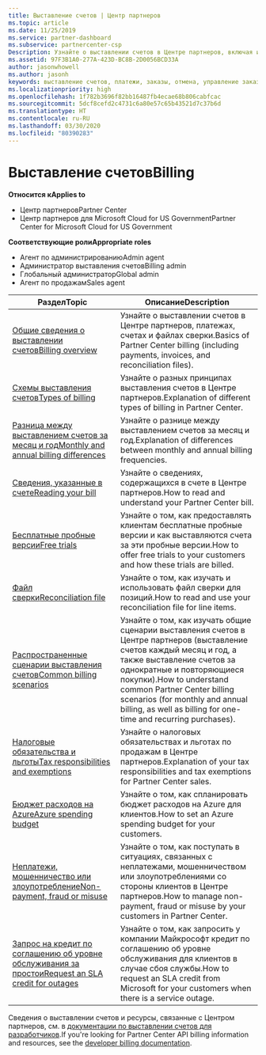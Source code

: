 ```yaml
---
title: Выставление счетов | Центр партнеров
ms.topic: article
ms.date: 11/25/2019
ms.service: partner-dashboard
ms.subservice: partnercenter-csp
Description: Узнайте о выставлении счетов в Центре партнеров, включая информацию о ресурсах для выставления счетов, счетах и выставлении счетов в рамках CSP.
ms.assetid: 97F3B1A0-277A-423D-BC8B-2D0056BCD33A
author: jasonwhowell
ms.author: jasonh
keywords: выставление счетов, платежи, заказы, отмена, управление заказами, неоплата, мошенничество, ненадлежащее использование, налоги, освобождение от уплаты налогов, файлы выверки, файл выверки
ms.localizationpriority: high
ms.openlocfilehash: 1f782b3696f82bb16487fb4ecae68b806cabfcac
ms.sourcegitcommit: 5dcf8cefd2c4731c6a80e57c65b43521d7c37b6d
ms.translationtype: HT
ms.contentlocale: ru-RU
ms.lasthandoff: 03/30/2020
ms.locfileid: "80390283"
---
```

# <a name="billing"></a><span data-ttu-id="68bca-104">Выставление счетов</span><span class="sxs-lookup"><span data-stu-id="68bca-104">Billing</span></span>

<span data-ttu-id="68bca-105">**Относится к**</span><span class="sxs-lookup"><span data-stu-id="68bca-105">**Applies to**</span></span>

- <span data-ttu-id="68bca-106">Центр партнеров</span><span class="sxs-lookup"><span data-stu-id="68bca-106">Partner Center</span></span>
- <span data-ttu-id="68bca-107">Центр партнеров для Microsoft Cloud for US Government</span><span class="sxs-lookup"><span data-stu-id="68bca-107">Partner Center for Microsoft Cloud for US Government</span></span>

<span data-ttu-id="68bca-108">**Соответствующие роли**</span><span class="sxs-lookup"><span data-stu-id="68bca-108">**Appropriate roles**</span></span>

- <span data-ttu-id="68bca-109">Агент по администрированию</span><span class="sxs-lookup"><span data-stu-id="68bca-109">Admin agent</span></span>
- <span data-ttu-id="68bca-110">Администратор выставления счетов</span><span class="sxs-lookup"><span data-stu-id="68bca-110">Billing admin</span></span>
- <span data-ttu-id="68bca-111">Глобальный администратор</span><span class="sxs-lookup"><span data-stu-id="68bca-111">Global admin</span></span>
- <span data-ttu-id="68bca-112">Агент по продажам</span><span class="sxs-lookup"><span data-stu-id="68bca-112">Sales agent</span></span>

| <span data-ttu-id="68bca-113">Раздел</span><span class="sxs-lookup"><span data-stu-id="68bca-113">Topic</span></span> | <span data-ttu-id="68bca-114">Описание</span><span class="sxs-lookup"><span data-stu-id="68bca-114">Description</span></span> |
| ----- | ----------- |
| [<span data-ttu-id="68bca-115">Общие сведения о выставлении счетов</span><span class="sxs-lookup"><span data-stu-id="68bca-115">Billing overview</span></span>](billing-basics.md) | <span data-ttu-id="68bca-116">Узнайте о выставлении счетов в Центре партнеров, платежах, счетах и файлах сверки.</span><span class="sxs-lookup"><span data-stu-id="68bca-116">Basics of Partner Center billing (including payments, invoices, and reconciliation files).</span></span> |
| [<span data-ttu-id="68bca-117">Схемы выставления счетов</span><span class="sxs-lookup"><span data-stu-id="68bca-117">Types of billing</span></span>](billing-different-types.md) | <span data-ttu-id="68bca-118">Узнайте о разных принципах выставления счетов в Центре партнеров.</span><span class="sxs-lookup"><span data-stu-id="68bca-118">Explanation of different types of billing in Partner Center.</span></span> |
| [<span data-ttu-id="68bca-119">Разница между выставлением счетов за месяц и год</span><span class="sxs-lookup"><span data-stu-id="68bca-119">Monthly and annual billing differences</span></span>](billing-annual-monthly.md) | <span data-ttu-id="68bca-120">Узнайте о разнице между выставлением счетов за месяц и год.</span><span class="sxs-lookup"><span data-stu-id="68bca-120">Explanation of differences between monthly and annual billing frequencies.</span></span> |
| [<span data-ttu-id="68bca-121">Сведения, указанные в счете</span><span class="sxs-lookup"><span data-stu-id="68bca-121">Reading your bill</span></span>](read-your-bill.md) | <span data-ttu-id="68bca-122">Узнайте о сведениях, содержащихся в счете в Центре партнеров.</span><span class="sxs-lookup"><span data-stu-id="68bca-122">How to read and understand your Partner Center bill.</span></span> |
| [<span data-ttu-id="68bca-123">Бесплатные пробные версии</span><span class="sxs-lookup"><span data-stu-id="68bca-123">Free trials</span></span>](offer-your-customers-trials-of-microsoft-products.md) | <span data-ttu-id="68bca-124">Узнайте о том, как предоставлять клиентам бесплатные пробные версии и как выставляются счета за эти пробные версии.</span><span class="sxs-lookup"><span data-stu-id="68bca-124">How to offer free trials to your customers and how these trials are billed.</span></span> |
| [<span data-ttu-id="68bca-125">Файл сверки</span><span class="sxs-lookup"><span data-stu-id="68bca-125">Reconciliation file</span></span>](use-the-reconciliation-files.md) | <span data-ttu-id="68bca-126">Узнайте о том, как изучать и использовать файл сверки для позиций.</span><span class="sxs-lookup"><span data-stu-id="68bca-126">How to read and use your reconciliation file for line items.</span></span> |
| [<span data-ttu-id="68bca-127">Распространенные сценарии выставления счетов</span><span class="sxs-lookup"><span data-stu-id="68bca-127">Common billing scenarios</span></span>](common-billing-scenarios.md) | <span data-ttu-id="68bca-128">Узнайте о том, как изучать общие сценарии выставления счетов в Центре партнеров (выставление счетов каждый месяц и год, а также выставление счетов за однократные и повторяющиеся покупки).</span><span class="sxs-lookup"><span data-stu-id="68bca-128">How to understand common Partner Center billing scenarios (for monthly and annual billing, as well as billing for one-time and recurring purchases).</span></span> |
| [<span data-ttu-id="68bca-129">Налоговые обязательства и льготы</span><span class="sxs-lookup"><span data-stu-id="68bca-129">Tax responsibilities and exemptions</span></span>](tax-and-tax-exemptions.md) | <span data-ttu-id="68bca-130">Узнайте о налоговых обязательствах и льготах по продажам в Центре партнеров.</span><span class="sxs-lookup"><span data-stu-id="68bca-130">Explanation of your tax responsibilities and tax exemptions for Partner Center sales.</span></span> |
| [<span data-ttu-id="68bca-131">Бюджет расходов на Azure</span><span class="sxs-lookup"><span data-stu-id="68bca-131">Azure spending budget</span></span>](set-an-azure-spending-budget-for-your-customers.md) | <span data-ttu-id="68bca-132">Узнайте о том, как спланировать бюджет расходов на Azure для клиентов.</span><span class="sxs-lookup"><span data-stu-id="68bca-132">How to set an Azure spending budget for your customers.</span></span> |
| [<span data-ttu-id="68bca-133">Неплатежи, мошенничество или злоупотребление</span><span class="sxs-lookup"><span data-stu-id="68bca-133">Non-payment, fraud or misuse</span></span>](non-payment--fraud--or-misuse.md) | <span data-ttu-id="68bca-134">Узнайте о том, как поступать в ситуациях, связанных с неплатежами, мошенничеством или злоупотреблениями со стороны клиентов в Центре партнеров.</span><span class="sxs-lookup"><span data-stu-id="68bca-134">How to manage non-payment, fraud or misuse by your customers in Partner Center.</span></span> |
| [<span data-ttu-id="68bca-135">Запрос на кредит по соглашению об уровне обслуживания за простои</span><span class="sxs-lookup"><span data-stu-id="68bca-135">Request an SLA credit for outages</span></span>](request-credit.md) | <span data-ttu-id="68bca-136">Узнайте о том, как запросить у компании Майкрософт кредит по соглашению об уровне обслуживания для клиентов в случае сбоя службы.</span><span class="sxs-lookup"><span data-stu-id="68bca-136">How to request an SLA credit from Microsoft for your customers when there is a service outage.</span></span> |

<span data-ttu-id="68bca-137">Сведения о выставлении счетов и ресурсы, связанные с Центром партнеров, см. в [документации по выставлении счетов для разработчиков](https://docs.microsoft.com/partner-center/develop/manage-billing).</span><span class="sxs-lookup"><span data-stu-id="68bca-137">If you're looking for Partner Center API billing information and resources, see the [developer billing documentation](https://docs.microsoft.com/partner-center/develop/manage-billing).</span></span>
